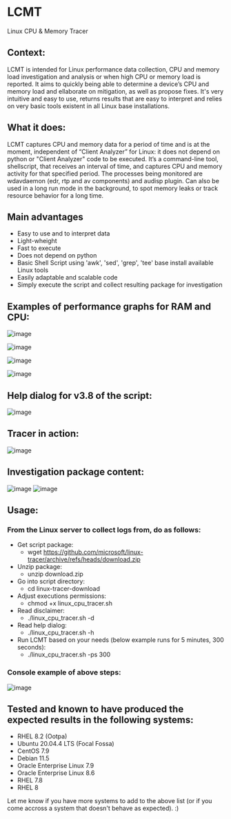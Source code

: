 # LCMT
Linux CPU & Memory Tracer

## Context:
LCMT is intended for Linux performance data collection, CPU and memory load investigation and analysis or when high CPU or memory load is reported. 
It aims to quickly being able to determine a device’s CPU and memory load and ellaborate on mitigation, as well as propose fixes.
It's very intuitive and easy to use, returns results that are easy to interpret and relies on very basic tools existent in all Linux base installations.
## What it does:
LCMT captures CPU and memory data for a period of time and is at the moment, independent of “Client Analyzer” for Linux: it does not depend on python or "Client Analyzer" code to be executed. 
It’s a command-line tool, shellscript, that receives an interval of time, and captures CPU and memory activity for that specified period. The processes being monitored are wdavdaemon (edr, rtp and av components) and audisp plugin. Can also be used in a long run mode in the background, to spot memory leaks or track resource behavior for a long time.

## Main advantages 
- Easy to use and to interpret data
- Light-wheight
- Fast to execute
- Does not depend on python
- Basic Shell Script using 'awk', 'sed', 'grep', 'tee' base install available Linux tools
- Easily adaptable and scalable code
- Simply execute the script and collect resulting package for investigation 

## Examples of performance graphs for RAM and CPU:
![image](https://user-images.githubusercontent.com/113130572/194161484-c04fece5-ac7a-440f-b1f4-b221bdd6a344.png)

![image](https://user-images.githubusercontent.com/113130572/194161566-7e2be150-c480-485f-9eef-eee6941277b9.png)

![image](https://user-images.githubusercontent.com/113130572/194161596-32769f74-9035-4a47-9f71-4d5c160de1a5.png)

![image](https://user-images.githubusercontent.com/113130572/194161620-09b648ce-4eb1-4e3b-bb7c-6586fdc95263.png)

## Help dialog for v3.8 of the script:
![image](https://user-images.githubusercontent.com/113130572/194162759-8c2fc984-f49c-44bb-ae65-92cdf2fa21f0.png)

## Tracer in action:
![image](https://user-images.githubusercontent.com/113130572/194163405-f1d9c038-dce2-4da3-aa41-126849ace0bb.png)

## Investigation package content:
![image](https://user-images.githubusercontent.com/113130572/194172441-2f072ffb-9360-40b4-8291-bc1a43a259cf.png)
![image](https://user-images.githubusercontent.com/113130572/194172355-9d9f2ac5-ad07-4a38-9534-9561164a151c.png)

## Usage:
### From the Linux server to collect logs from, do as follows:
- Get script package:
  - wget https://github.com/microsoft/linux-tracer/archive/refs/heads/download.zip
- Unzip package:
  - unzip download.zip
- Go into script directory:
  - cd linux-tracer-download
- Adjust executions permissions:
  - chmod +x linux_cpu_tracer.sh
- Read disclaimer:
  - ./linux_cpu_tracer.sh -d
- Read help dialog:
  - ./linux_cpu_tracer.sh -h
- Run LCMT based on your needs (below example runs for 5 minutes, 300 seconds):
  - ./linux_cpu_tracer.sh -ps 300

### Console example of above steps:
![image](https://user-images.githubusercontent.com/113130572/194175150-fa8c89f8-cf3f-4148-814c-157e0226a2af.png)

## Tested and known to have produced the expected results in the following systems:
- RHEL 8.2 (Ootpa) 
- Ubuntu 20.04.4 LTS (Focal Fossa)
- CentOS 7.9
- Debian 11.5
- Oracle Enterprise Linux 7.9
- Oracle Enterprise Linux 8.6
- RHEL 7.8
- RHEL 8

Let me know if you have more systems to add to the above list (or if you come accross a system that doesn't behave as expected). :)
